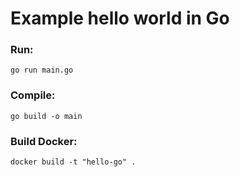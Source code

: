 # Example hello world in Go

### Run:

`go run main.go`

### Compile:

`go build -o main`

### Build Docker:

`docker build -t "hello-go" .`

